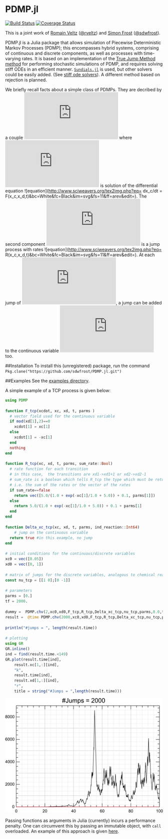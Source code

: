 # PDMP.jl 

[![Build Status](https://travis-ci.org/sdwfrost/PDMP.jl.svg?branch=master)](https://travis-ci.org/sdwfrost/PDMP.jl)
[![Coverage Status](https://coveralls.io/repos/sdwfrost/PDMP.jl/badge.svg?branch=master&service=github)](https://coveralls.io/github/sdwfrost/PDMP.jl?branch=master)

This is a joint work of [Romain Veltz](https://romainveltz.pythonanywhere.com/) ([@rveltz](http://github.com/rveltz)) and [Simon Frost](http://www.vet.cam.ac.uk/directory/sdf22@cam.ac.uk) ([@sdwfrost](http://github.com/sdwfrost)).

PDMP.jl is a Julia package that allows simulation of Piecewise Deterministic Markov Processes (PDMP); this encompasses hybrid systems, comprising of continuous and discrete components, as well as processes with time-varying rates. It is based on an implementation of the [True Jump Method method](http://arxiv.org/abs/1504.06873) for performing stochastic simulations of PDMP, and requires solving stiff ODEs in an efficient manner. [```Sundials.jl```](https://github.com/JuliaLang/Sundials.jl) is used, but other solvers could be easily added. (See [stiff ode solvers](http://lh3lh3.users.sourceforge.net/solveode.shtml)). A different method based on rejection is planned.

<!--We briefly recall facts about a simple class of PDMPs. They are described by a couple $(x_c,x_d)$ where $x_c$ is solution of the differential equation $\frac{dx_c}{dt} = F(x_c,x_d,t)$. The second component $x_d$ is a jump process with rates $R(x_c,x_d,t)$. At each jump of $x_d$, a jump can also be added to the continuous variable $x_c$.-->

We briefly recall facts about a simple class of PDMPs. They are decribed by a couple ![equation](http://www.sciweavers.org/tex2img.php?eq=(x_c,x_d)&bc=White&fc=Black&im=svg&fs=11&ff=arev&edit=) where ![equation](http://www.sciweavers.org/tex2img.php?eq=x_c&bc=White&fc=Black&im=svg&fs=11&ff=arev&edit=) is solution of the differential equation ![equation](http://www.sciweavers.org/tex2img.php?eq= dx_c/dt = F(x_c,x_d,t)&bc=White&fc=Black&im=svg&fs=11&ff=arev&edit=). The second component ![equation](http://www.sciweavers.org/tex2img.php?eq=x_d&bc=White&fc=Black&im=svg&fs=11&ff=arev&edit=) is a jump process with rates ![equation](http://www.sciweavers.org/tex2img.php?eq= R(x_c,x_d,t)&bc=White&fc=Black&im=svg&fs=11&ff=arev&edit=). At each jump of ![equation](http://www.sciweavers.org/tex2img.php?eq=x_d&bc=White&fc=Black&im=svg&fs=11&ff=arev&edit=), a jump can be added to the continuous variable ![equation](http://www.sciweavers.org/tex2img.php?eq=x_c&bc=White&fc=Black&im=svg&fs=11&ff=arev&edit=) too.

##Installation
To install this (unregistered) package, run the command 	```Pkg.clone("https://github.com/sdwfrost/PDMP.jl.git")```

##Examples
See the [examples directory](https://github.com/sdwfrost/PDMP.jl/tree/master/examples).

A simple example of a TCP process is given below:

```julia
using PDMP

function F_tcp(xcdot, xc, xd, t, parms )
  # vector field used for the continuous variable
  if mod(xd[1],2)==0
    xcdot[1] = xc[1]
  else
    xcdot[1] = -xc[1]
  end
  nothing
end

function R_tcp(xc, xd, t, parms, sum_rate::Bool)
  # rate function for each transition
  # in this case,  the transitions are xd1->xd1+1 or xd2->xd2-1
  # sum_rate is a boolean which tells R_tcp the type which must be returned:
  # i.e. the sum of the rates or the vector of the rates
  if sum_rate==false
    return vec([5.0/(1.0 + exp(-xc[1]/1.0 + 5.0)) + 0.1, parms[1]])
  else
    return 5.0/(1.0 + exp(-xc[1]/1.0 + 5.0)) + 0.1 + parms[1]
  end
end

function Delta_xc_tcp(xc, xd, t, parms, ind_reaction::Int64)
	# jump on the continuous variable
  return true #in this example, no jump
end

# initial conditions for the continuous/discrete variables
xc0 = vec([0.05])
xd0 = vec([0, 1])

# matrix of jumps for the discrete variables, analogous to chemical reactions
const nu_tcp = [[1 0];[0 -1]]

# parameters  
parms = [0.]
tf = 2000.

dummy =  PDMP.chv(2,xc0,xd0,F_tcp,R_tcp,Delta_xc_tcp,nu_tcp,parms,0.0,tf,false)
result =  @time PDMP.chv(2000,xc0,xd0,F_tcp,R_tcp,Delta_xc_tcp,nu_tcp,parms,0.0,tf,false)

println("#jumps = ", length(result.time))

# plotting
using GR
GR.inline()
ind = find(result.time.<149)
GR.plot(result.time[ind],
	result.xc[1,:][ind],
	"k",
	result.time[ind],
	result.xd[1,:][ind],
	"r",
	title = string("#Jumps = ",length(result.time)))
```

![TCP](examples/tcp.png)

Passing functions as arguments in Julia (currently) incurs a performance penalty. One can circumvent this by passing an immutable object, with ```call``` overloaded. An example of this approach is given [here](https://github.com/sdwfrost/PDMP.jl/tree/master/examples/tcp_fast.jl).

